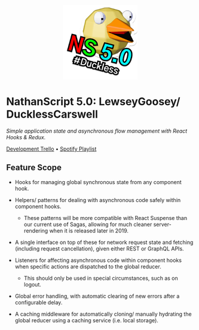 <p align="center">
<img src="assets/logo.png"  width="200" height="200">
</p>

# NathanScript 5.0: LewseyGoosey/ DucklessCarswell

*Simple application state and asynchronous flow management with React Hooks & Redux.*

[Development Trello](https://trello.com/b/oIydgXmc/nathanscript) • [Spotify Playlist](https://open.spotify.com/playlist/2fUqMwxJZFXPlTpg7zBSzm)

## Feature Scope

- Hooks for managing global synchronous state from any component hook.

- Helpers/ patterns for dealing with asynchronous code safely within component hooks.

  - These patterns will be more compatible with React Suspense than our current use of Sagas, allowing for much cleaner server-rendering when it is released later in 2019.

- A single interface on top of these for network request state and fetching (including request cancellation), given either REST or GraphQL APIs.

- Listeners for affecting asynchronous code within component hooks when specific actions are dispatched to the global reducer.

  - This should only be used in special circumstances, such as on logout.

- Global error handling, with automatic clearing of new errors after a configurable delay.

- A caching middleware for automatically cloning/ manually hydrating the global reducer using a caching service (i.e. local storage).